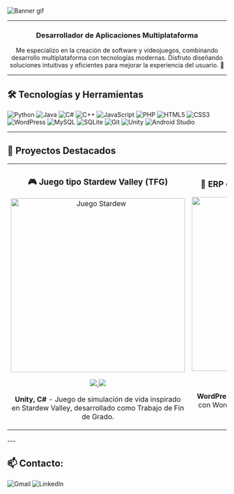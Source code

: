 ![Banner gif](https://github.com/user-attachments/assets/c13adf16-b103-472f-b634-86bc3796a0ac)


---
<h3 align="center">Desarrollador de Aplicaciones Multiplataforma</h3>

<p align="center">
Me especializo en la creación de software y videojuegos, combinando desarrollo multiplataforma con tecnologías modernas.
Disfruto diseñando soluciones intuitivas y eficientes para mejorar la experiencia del usuario. 🚀
</p>

---

<h2 align="left">🛠️ Tecnologías y Herramientas</h2>
<p align="left">
  
<img src="https://img.shields.io/badge/python-3670A0?style=for-the-badge&logo=python&logoColor=ffdd54" alt="Python" />
<img src="https://img.shields.io/badge/java-%23ED8B00.svg?style=for-the-badge&logo=openjdk&logoColor=white" alt="Java" />
<img src="https://img.shields.io/badge/C%23-7B3399?style=for-the-badge&logo=c%2B%2B&logoColor=white" alt="C#" />
<img src="https://img.shields.io/badge/C%2B%2B-00599C?style=for-the-badge&logo=c%2B%2B&logoColor=white" alt="C++" />
<img src="https://img.shields.io/badge/javascript-%23323330.svg?style=for-the-badge&logo=javascript&logoColor=%23F7DF1E" alt="JavaScript" />
<img src="https://img.shields.io/badge/php-%23777BB4.svg?style=for-the-badge&logo=php&logoColor=white" alt="PHP" />

<img src="https://img.shields.io/badge/HTML5-E34F26?style=for-the-badge&logo=html5&logoColor=white" alt="HTML5" />
<img src="https://img.shields.io/badge/CSS3-1572B6?style=for-the-badge&logo=css3&logoColor=white" alt="CSS3" />
<img src="https://img.shields.io/badge/WordPress-21759B?style=for-the-badge&logo=wordpress&logoColor=white" alt="WordPress" />

<img src="https://img.shields.io/badge/mysql-4479A1.svg?style=for-the-badge&logo=mysql&logoColor=white" alt="MySQL" />
<img src="https://img.shields.io/badge/sqlite-%2307405e.svg?style=for-the-badge&logo=sqlite&logoColor=white" alt="SQLite" />

<img src="https://img.shields.io/badge/git-%23F05033.svg?style=for-the-badge&logo=git&logoColor=white" alt="Git" />
<img src="https://img.shields.io/badge/Unity-000000?style=for-the-badge&logo=unity&logoColor=white" alt="Unity" />
<img src="https://img.shields.io/badge/Android_Studio-3DDC84?style=for-the-badge&logo=android-studio&logoColor=white" alt="Android Studio" />

</p>

---

<h2 align="left">🚀 Proyectos Destacados</h2>
<div align="center">
<table>
<tr>
<td width="50%">
<h3 align="center">🎮 Juego tipo Stardew Valley (TFG)</h3>
<div align="center">
<a href="https://github.com/josemifdeez/stardew-like-game" target="_blank"><img src= "https://github.com/user-attachments/assets/1430437f-e37d-463f-bb8e-0d61b6ce6080" width="400" alt="Juego Stardew"/></a>
<p>
<!-- Botón de CODE -->
<a href="https://github.com/josemifdeez/stardew-like-game" target="_blank">
    <img src="https://img.shields.io/badge/CODE-2B2D42?style=for-the-badge&logo=github&logoColor=white">
</a>
<!-- Botón de WEBSITE -->
<a href="https://josemifdeez.github.io/stardew-like-game/" target="_blank">
    <img src="https://img.shields.io/badge/WEBSITE-4C77A6?style=for-the-badge&logoColor=white">
</a>
</p>
<p><strong>Unity, C#</strong> - Juego de simulación de vida inspirado en Stardew Valley, desarrollado como Trabajo de Fin de Grado.</p>
</div>
</td>

<td width="50%">
<h3 align="center">🔧 ERP con WordPress y WooCommerce</h3>
<div align="center">
<a href="https://github.com/jmlopez/erp-wordpress" target="_blank"><img src="https://via.placeholder.com/400" width="400" alt="ERP"/></a>
<p>
<a href="https://github.com/jmlopez/erp-wordpress" target="_blank">
    <img src="https://img.shields.io/badge/CODE-2B2D42?style=for-the-badge&logo=github&logoColor=white">
</a>
</p>
<p><strong>WordPress, WooCommerce</strong> - Integración de ERP con WordPress y WooCommerce para gestión de inventario y pedidos.</p>
</div>
</td>
</tr>
</table>
</div>
---

<h2 align="left">📫 Contacto:</h2>
<p align="left">
    <a href="mailto:josemifdeez@gmail.com" style="text-decoration: none;">
        <img src="https://img.shields.io/badge/josemifdeez@gmail.com-2C2C2C?style=for-the-badge&logo=gmail&logoColor=D14836" alt="Gmail" />
    </a><a href="https://www.linkedin.com/in/jmlopezfernandez/" target="_blank" style="text-decoration: none;">
        <img src="https://img.shields.io/badge/LinkedIn-0077B5.svg?style=for-the-badge&logo=linkedin&logoColor=white" alt="LinkedIn" />
    </a>
</div>


</p>

